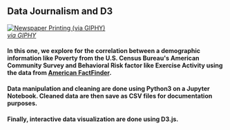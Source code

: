 
## Data Journalism and D3

<a target='_blank' href="https://giphy.com/gifs/newspaper-press-v2xIous7mnEYg"><img alt='Newspaper Printing (via GIPHY)' src="http://i.giphy.com/v2xIous7mnEYg.gif" /> <br><em>via GIPHY</em></a>

#### In this one, we explore for the correlation between a demographic information like Poverty from the U.S. Census Bureau's American Community Survey and Behavioral Risk factor like Exercise Activity using the data from [American FactFinder](http://factfinder.census.gov/faces/nav/jsf/pages/searchresults.xhtml).


#### Data manipulation and cleaning are done using Python3 on a Jupyter Notebook. Cleaned data are then save as CSV files for documentation purposes.

#### Finally, interactive data visualization are done using D3.js.
